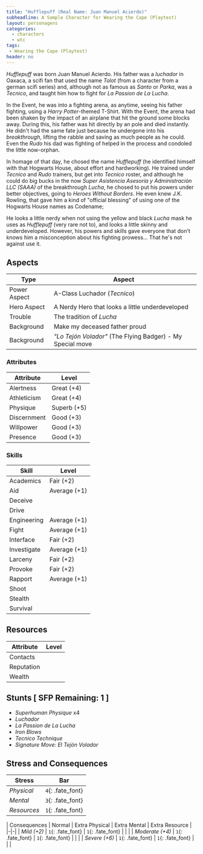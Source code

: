 ```yaml
---
title: "Hufflepuff (Real Name: Juan Manuel Acierdo)"
subheadline: A Sample Character for Wearing the Cape (Playtest)
layout: personagens
categories:
  - characters
  - wtc
tags:
 - Wearing the Cape (Playtest)
header: no
---
```


_Hufflepuff_ was born Juan Manuel Acierdo. His father was a _luchador_ in Oaxaca, a scifi fan that used the name _Tolot_ (from a character from a german scifi series) and, although not as famous as _Santo_ or _Parka_, was a _Tecnico_, and taught him how to fight for _La Passion de La Lucha_. 

In the Event, he was into a fighting arena, as anytime, seeing his father fighting, using a _Harry Potter_-themed T-Shirt. With the Event, the arena had been shaken by the impact of an airplane that hit the ground some blocks away. During this, his father was hit directly by an pole and died instantly. He didn't had the same fate just because he undergone into his _breakthrough_, lifting the rabble and saving as much people as he could. Even the _Rudo_ his dad was fighting of helped in the process and condoled the little now-orphan.

In homage of that day, he chosed the name _Hufflepuff_ (he identified himself with that Hogwarts House, about effort and hardworking). He trained under _Tecnico_ and _Rudo_ trainers, but get into _Tecnico_ roster, and although he could do big bucks in the now _Super Asistencia Asesoría y Administración LLC (SAAA)_ of the breakthrough _Lucha_, he chosed to put his powers under better objectives, going to _Heroes Without Borders_. He even knew J.K. Rowling, that gave him a kind of "official blessing" of using one of the Hogwarts House names as Codename;

He looks a little nerdy when not using the yellow and black _Lucha_ mask he uses as _Hufflepuff_ (very rare not to), and looks a little skinny and underdeveloped. However, his powers and skills gave everyone that don't knows him a misconception about his fighting prowess... That he's not against use it.

## Aspects

| Type | Aspect |
|-|-|
| Power Aspect | A-Class Luchador (_Tecnico_) |
| Hero Aspect | A Nerdy Hero that looks a little underdeveloped |
| Trouble  | The tradition of _Lucha_ |
| Background | Make my deceased father proud |
| Background | _"Lo Tejón Volador"_ (The Flying Badger) - My Special move |

### Attributes

| Attribute | Level |
|-|-|
| Alertness | Great (+4) | 
| Athleticism | Great (+4) |
| Physique | Superb (+5) |
| Discernment |  Good (+3) |
| Willpower | Good (+3) |
| Presence |  Good (+3) |

### Skills

| Skill | Level |
|-|-|
| Academics | Fair (+2) | 
| Aid |  Average (+1) | 
| Deceive | |
| Drive |  |
| Engineering | Average (+1) | 
| Fight |  Average (+1) |  
| Interface | Fair (+2) |
| Investigate | Average (+1) |
| Larceny | Fair (+2) | 
| Provoke | Fair (+2) |
| Rapport | Average (+1) |
| Shoot |  | 
| Stealth | | 
| Survival |   | 

## Resources

| Attribute | Level |
|-|-|
| Contacts | |
| Reputation | |
| Wealth | |

## Stunts [ SFP Remaining: 1 ]

+ _Superhuman Physique_ x4
+ _Luchador_
+ _La Passion de La Lucha_
+ _Iron Blows_
+ _Tecnico Technique_
+ _Signature Move: El Tejón Volador_

## Stress and Consequences

| Stress | Bar |
|-|-|
| _Physical_ | `4`{: .fate_font} |
| _Mental_ | `3`{: .fate_font} |
| _Resources_ | `1`{: .fate_font} |

| Consequences | Normal | Extra Physical | Extra Mental | Extra Resource |
|-|-|
| _Mild (+2)_ |  `1`{: .fate_font} | `1`{: .fate_font} | | |
| _Moderate (+4)_ | `1`{: .fate_font} | `1`{: .fate_font} | | | 
| _Severe (+6)_ | `1`{: .fate_font} | `1`{: .fate_font} | | |
